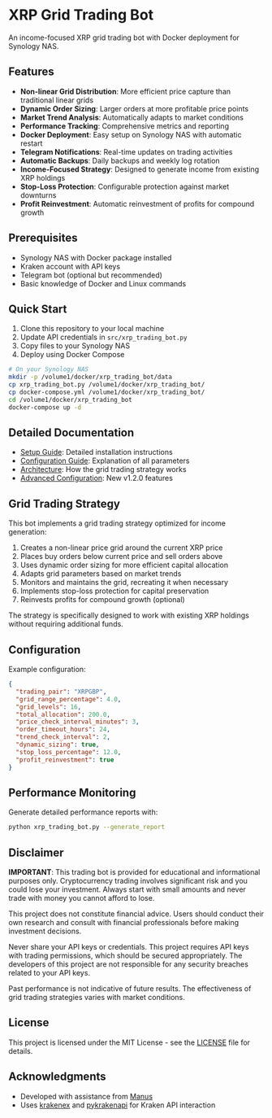 # XRP Grid Trading Bot

An income-focused XRP grid trading bot with Docker deployment for Synology NAS.

## Features

- **Non-linear Grid Distribution**: More efficient price capture than traditional linear grids
- **Dynamic Order Sizing**: Larger orders at more profitable price points
- **Market Trend Analysis**: Automatically adapts to market conditions
- **Performance Tracking**: Comprehensive metrics and reporting
- **Docker Deployment**: Easy setup on Synology NAS with automatic restart
- **Telegram Notifications**: Real-time updates on trading activities
- **Automatic Backups**: Daily backups and weekly log rotation
- **Income-Focused Strategy**: Designed to generate income from existing XRP holdings
- **Stop-Loss Protection**: Configurable protection against market downturns
- **Profit Reinvestment**: Automatic reinvestment of profits for compound growth

## Prerequisites

- Synology NAS with Docker package installed
- Kraken account with API keys
- Telegram bot (optional but recommended)
- Basic knowledge of Docker and Linux commands

## Quick Start

1. Clone this repository to your local machine
2. Update API credentials in `src/xrp_trading_bot.py`
3. Copy files to your Synology NAS
4. Deploy using Docker Compose

```bash
# On your Synology NAS
mkdir -p /volume1/docker/xrp_trading_bot/data
cp xrp_trading_bot.py /volume1/docker/xrp_trading_bot/
cp docker-compose.yml /volume1/docker/xrp_trading_bot/
cd /volume1/docker/xrp_trading_bot
docker-compose up -d
```

## Detailed Documentation

- [Setup Guide](docs/setup.md): Detailed installation instructions
- [Configuration Guide](docs/configuration.md): Explanation of all parameters
- [Architecture](docs/architecture.md): How the grid trading strategy works
- [Advanced Configuration](docs/advanced_configuration.md): New v1.2.0 features

## Grid Trading Strategy

This bot implements a grid trading strategy optimized for income generation:

1. Creates a non-linear price grid around the current XRP price
2. Places buy orders below current price and sell orders above
3. Uses dynamic order sizing for more efficient capital allocation
4. Adapts grid parameters based on market trends
5. Monitors and maintains the grid, recreating it when necessary
6. Implements stop-loss protection for capital preservation
7. Reinvests profits for compound growth (optional)

The strategy is specifically designed to work with existing XRP holdings without requiring additional funds.

## Configuration

Example configuration:

```json
{
  "trading_pair": "XRPGBP",
  "grid_range_percentage": 4.0,
  "grid_levels": 16,
  "total_allocation": 200.0,
  "price_check_interval_minutes": 3,
  "order_timeout_hours": 24,
  "trend_check_interval": 2,
  "dynamic_sizing": true,
  "stop_loss_percentage": 12.0,
  "profit_reinvestment": true
}
```

## Performance Monitoring

Generate detailed performance reports with:

```bash
python xrp_trading_bot.py --generate_report
```

## Disclaimer

**IMPORTANT**: This trading bot is provided for educational and informational purposes only. Cryptocurrency trading involves significant risk and you could lose your investment. Always start with small amounts and never trade with money you cannot afford to lose.

This project does not constitute financial advice. Users should conduct their own research and consult with financial professionals before making investment decisions.

Never share your API keys or credentials. This project requires API keys with trading permissions, which should be secured appropriately. The developers of this project are not responsible for any security breaches related to your API keys.

Past performance is not indicative of future results. The effectiveness of grid trading strategies varies with market conditions.

## License

This project is licensed under the MIT License - see the [LICENSE](LICENSE) file for details.

## Acknowledgments

- Developed with assistance from [Manus](https://manus.im/)
- Uses [krakenex](https://github.com/veox/python3-krakenex) and [pykrakenapi](https://github.com/dominiktraxl/pykrakenapi) for Kraken API interaction
